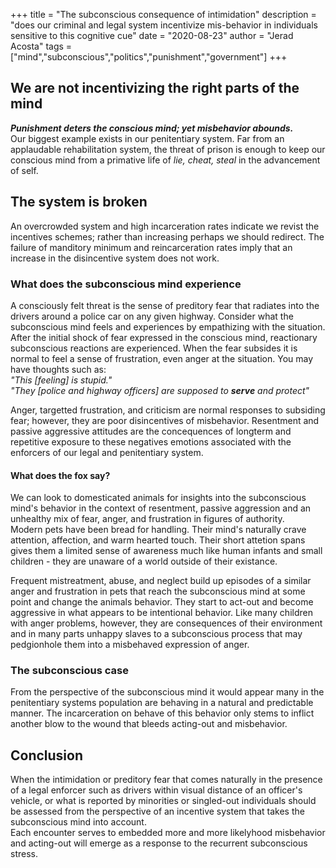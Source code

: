 +++
title = "The subconscious consequence of intimidation"
description = "does our criminal and legal system incentivize mis-behavior in individuals sensitive to this cognitive cue"
date = "2020-08-23"
author = "Jerad Acosta"
tags = ["mind","subconscious","politics","punishment","government"]
+++

## We are not incentivizing the right parts of the mind

***Punishment deters the conscious mind; yet misbehavior abounds.***  
Our biggest example exists in our penitentiary system. Far from an applaudable rehabilitation system, the threat of prison is enough to keep our conscious mind from a primative life of *lie, cheat, steal* in the advancement of self.  


## The system is broken  

An overcrowded system and high incarceration rates indicate we revist the incentives schemes; rather than increasing perhaps we should redirect. The failure of manditory minimum and reincarceration rates imply that an increase in the disincentive system does not work.  


### What does the subconscious mind experience  

A consciously felt threat is the sense of preditory fear that radiates into the drivers around a police car on any given highway. Consider what the subconscious mind feels and experiences by empathizing with the situation. After the initial shock of fear expressed in the conscious mind, reactionary subconscious reactions are experienced. When the fear subsides it is normal to feel a sense of frustration, even anger at the situation. You may have thoughts such as:  
*"This [feeling] is stupid."*  
*"They [police and highway officers] are supposed to **serve** and protect"*  

Anger, targetted frustration, and criticism are normal responses to subsiding fear; however, they are poor disincentives of misbehavior. Resentment and passive aggressive attitudes are the concequences of longterm and repetitive exposure to these negatives emotions associated with the enforcers of our legal and penitentiary system.  


#### What does the fox say?  

We can look to domesticated animals for insights into the subconscious mind's behavior in the context of resentment, passive aggression and an unhealthy mix of fear, anger, and frustration in figures of authority.  
Modern pets have been bread for handling. Their mind's naturally crave attention, affection, and warm hearted touch. Their short attetion spans gives them a limited sense of awareness much like human infants and small children - they are unaware of a world outside of their existance.  

Frequent mistreatment, abuse, and neglect build up episodes of a similar anger and frustration in pets that reach the subconscious mind at some point and change the animals behavior. They start to act-out and become aggressive in what appears to be intentional behavior. Like many children with anger problems, however, they are consequences of their environment and in many parts unhappy slaves to a subconscious process that may pedgionhole them into a misbehaved expression of anger.  


### The subconscious case  

From the perspective of the subconscious mind it would appear many in the penitentiary systems population are behaving in a natural and predictable manner. The incarceration on behave of this behavior only stems to inflict another blow to the wound that bleeds acting-out and misbehavior.  


## Conclusion

When the intimidation or preditory fear that comes naturally in the presence of a legal enforcer such as drivers within visual distance of an officer's vehicle, or what is reported by minorities or singled-out individuals should be assessed from the perspective of an incentive system that takes the subconscious mind into account.  
Each encounter serves to embedded more and more likelyhood misbehavior and acting-out will emerge as a response to the recurrent subconscious stress.
